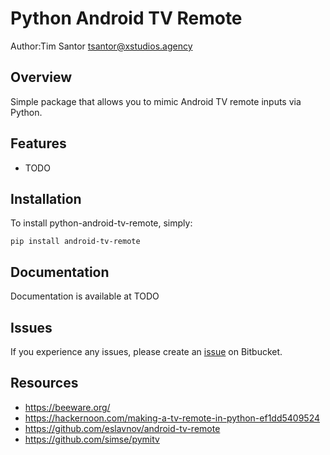 # Python Android TV Remote
Author:Tim Santor <tsantor@xstudios.agency>

## Overview
Simple package that allows you to mimic Android TV remote inputs via Python.


## Features
- TODO


## Installation
To install python-android-tv-remote, simply:

    pip install android-tv-remote


## Documentation
Documentation is available at TODO


## Issues
If you experience any issues, please create an [issue](https://bitbucket.org/tsantor/python-android-tv-remote/issues) on Bitbucket.


## Resources
- https://beeware.org/
- https://hackernoon.com/making-a-tv-remote-in-python-ef1dd5409524
- https://github.com/eslavnov/android-tv-remote
- https://github.com/simse/pymitv
